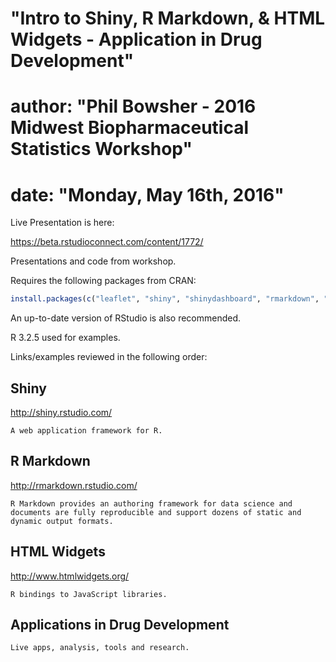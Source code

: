 # "Intro to Shiny, R Markdown, & HTML Widgets - Application in Drug Development"
# author: "Phil Bowsher - 2016 Midwest Biopharmaceutical Statistics Workshop"
# date: "Monday, May 16th, 2016"

Live Presentation is here:

https://beta.rstudioconnect.com/content/1772/

Presentations and code from workshop.

Requires the following packages from CRAN:

```r
install.packages(c("leaflet", "shiny", "shinydashboard", "rmarkdown", "flex_dashboard", "openfda", "ggplot2", "plotly", "openfda", "plyr", "reshape2",, "ggplot2",))
``` 

An up-to-date version of RStudio is also recommended.

R 3.2.5 used for examples.

Links/examples reviewed in the following order:

## **Shiny**

http://shiny.rstudio.com/

    A web application framework for R.

## **R Markdown**

http://rmarkdown.rstudio.com/
  
    R Markdown provides an authoring framework for data science and documents are fully reproducible and support dozens of static and dynamic output formats.

## **HTML Widgets**

http://www.htmlwidgets.org/

    R bindings to JavaScript libraries.
    
## **Applications in Drug Development**

    Live apps, analysis, tools and research.